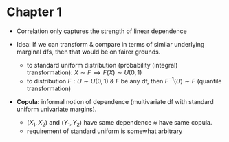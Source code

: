 # Chapter 1

- Correlation only captures the strength of linear dependence
- Idea: If we can transform & compare in terms of similar underlying marginal dfs, then that would be on fairer grounds.
    - to standard uniform distribution (probability (integral) transformation): $X \sim F \implies F(X) \sim U(0, 1)$
    - to distribution $F: U \sim U(0, 1)$ & $F$ be any df, then $F^{-1}(U) \sim F$ (quantile transformation)

- **Copula:** informal notion of dependence (multivariate df with standard uniform univariate margins). 
    - $(X_1, X_2)$ and $(Y_1, Y_2)$ have same dependence $\approx$ have same copula.
    - requirement of standard uniform is somewhat arbitrary

